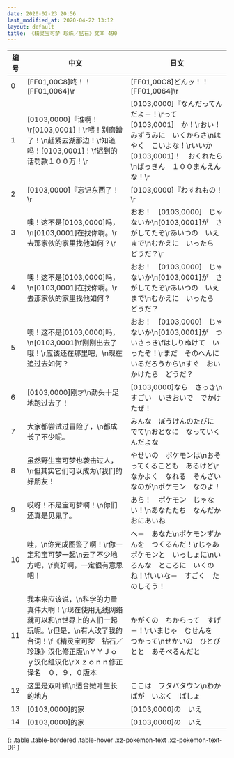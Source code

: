 ```yaml
---
date: 2020-02-23 20:56
last_modified_at: 2020-04-22 13:12
layout: default
title: 《精灵宝可梦 珍珠／钻石》文本 490
---
```

| 编号 | 中文 | 日文 |
| ---- | ---- | ---- |
| 0 | [FF01,00C8]咚！！[FF01,0064]\r | [FF01,00C8]どんッ！！[FF01,0064]\r |
| 1 | [0103,0000]『谁啊！\r[0103,0001]！\r喂！别磨蹭了！\n赶紧去湖那边！\f知道吗！[0103,0001]！\f迟到的话罚款１００万！\r | [0103,0000]『なんだってんだよ－！\rって　[0103,0001]　か！\rおい！　みずうみに　いくからさ\nはやく　こいよな！\rいいか　[0103,0001]！　おくれたら\nばっきん　１００まんえん　な！\r |
| 2 | [0103,0000]『忘记东西了！\r | [0103,0000]『わすれもの！\r |
| 3 | 噢！这不是[0103,0000]吗，\n[0103,0001]在找你啊。\r去那家伙的家里找他如何？\r | おお！　[0103,0000]　じゃないか\n[0103,0001]が　さがしてたぞ\rあいつの　いえ　まで\nむかえに　いったら　どうだ？\r |
| 4 | 噢！这不是[0103,0000]吗，\n[0103,0001]在找你啊。\r去那家伙的家里找他如何？ | おお！　[0103,0000]　じゃないか\n[0103,0001]が　さがしてたぞ\rあいつの　いえ　まで\nむかえに　いったら　どうだ？ |
| 5 | 噢！这不是[0103,0000]吗，\n[0103,0001]\f刚刚出去了哦！\r应该还在那里吧，\n现在追过去如何？ | おお！　[0103,0000]　じゃないか\n[0103,0001]が　ついさっき\fはしりぬけて　いったぞ！\rまだ　そのへんに　いるだろうから\nすぐ　おいかけたら　どうだ？ |
| 6 | [0103,0000]刚才\n劲头十足地跑过去了！ | [0103,0000]なら　さっき\nすごい　いきおいで　でかけたぜ！ |
| 7 | 大家都尝试过冒险了，\n都成长了不少呢。 | みんな　ぼうけんのたびに　でて\nおとなに　なっていくんだよな |
| 8 | 虽然野生宝可梦也袭击过人，\n但其实它们可以成为\f我们的好朋友！ | やせいの　ポケモンは\nおそってくることも　あるけど\rなかよく　なれる　そんざい　なのが\nポケモン　なのよ！ |
| 9 | 哎呀！不是宝可梦啊！\n你们还真是见鬼了。 | あら！　ポケモン　じゃない！\nあなたたち　なんだか　おにあいね |
| 10 | 哇，\n你完成图鉴了啊！\r你一定和宝可梦一起\n去了不少地方吧，\f真好啊，一定很有意思吧！ | へ－　あなた\nポケモンずかんを　つくるんだ！\rじゃあ　ポケモンと　いっしょに\nいろんな　ところに　いくのね！\fいいな－　すごく　たのしそう！ |
| 11 | 我本来应该说，\n科学的力量真伟大啊！\r现在使用无线网络就可以和\n世界上的人们一起玩呢。\r但是，\n有人改了我的台词！\f《精灵宝可梦　钻石／珍珠》汉化修正版\nＹＹＪｏｙ汉化组汉化\rＸｚｏｎｎ修正译名　０．９．０版本 | かがくの　ちからって　すげ－！\rいまじゃ　むせんを　つかって\nせかいの　ひとびとと　あそべるんだと |
| 12 | 这里是双叶镇\n适合嫩叶生长的地方 | ここは　フタバタウン\nわかばが　いぶく　ばしょ |
| 13 | [0103,0000]的家 | [0103,0000]の　いえ |
| 14 | [0103,0000]的家 | [0103,0000]の　いえ |
{: .table .table-bordered .table-hover .xz-pokemon-text .xz-pokemon-text-DP }